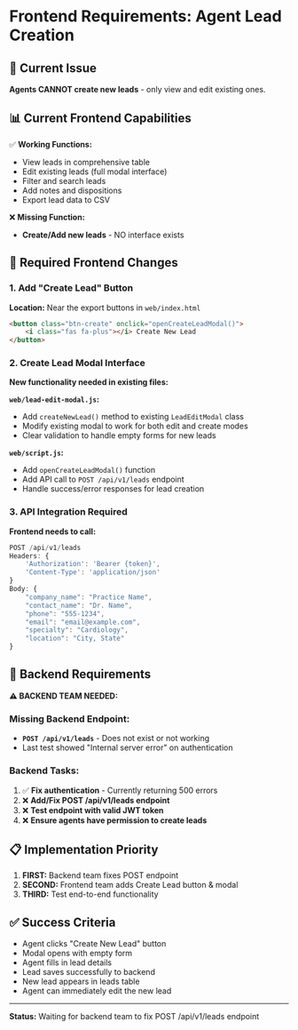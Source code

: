 # Frontend Requirements: Agent Lead Creation

## 🎯 **Current Issue**
**Agents CANNOT create new leads** - only view and edit existing ones.

## 📊 **Current Frontend Capabilities**
✅ **Working Functions:**
- View leads in comprehensive table
- Edit existing leads (full modal interface)
- Filter and search leads 
- Add notes and dispositions
- Export lead data to CSV

❌ **Missing Function:**
- **Create/Add new leads** - NO interface exists

## 🔧 **Required Frontend Changes**

### **1. Add "Create Lead" Button**
**Location:** Near the export buttons in `web/index.html`
```html
<button class="btn-create" onclick="openCreateLeadModal()">
    <i class="fas fa-plus"></i> Create New Lead
</button>
```

### **2. Create Lead Modal Interface**
**New functionality needed in existing files:**

**`web/lead-edit-modal.js`:**
- Add `createNewLead()` method to existing `LeadEditModal` class
- Modify existing modal to work for both edit and create modes
- Clear validation to handle empty forms for new leads

**`web/script.js`:**
- Add `openCreateLeadModal()` function
- Add API call to `POST /api/v1/leads` endpoint
- Handle success/error responses for lead creation

### **3. API Integration Required**
**Frontend needs to call:**
```javascript
POST /api/v1/leads
Headers: {
    'Authorization': 'Bearer {token}',
    'Content-Type': 'application/json'
}
Body: {
    "company_name": "Practice Name",
    "contact_name": "Dr. Name", 
    "phone": "555-1234",
    "email": "email@example.com",
    "specialty": "Cardiology",
    "location": "City, State"
}
```

## 🚨 **Backend Requirements** 
**⚠️ BACKEND TEAM NEEDED:**

### **Missing Backend Endpoint:**
- **`POST /api/v1/leads`** - Does not exist or not working
- Last test showed "Internal server error" on authentication

### **Backend Tasks:**
1. ✅ **Fix authentication** - Currently returning 500 errors  
2. ❌ **Add/Fix POST /api/v1/leads endpoint**
3. ❌ **Test endpoint with valid JWT token**
4. ❌ **Ensure agents have permission to create leads**

## 📋 **Implementation Priority**
1. **FIRST:** Backend team fixes POST endpoint
2. **SECOND:** Frontend team adds Create Lead button & modal
3. **THIRD:** Test end-to-end functionality

## ✅ **Success Criteria**
- Agent clicks "Create New Lead" button
- Modal opens with empty form
- Agent fills in lead details
- Lead saves successfully to backend
- New lead appears in leads table
- Agent can immediately edit the new lead

---
**Status:** Waiting for backend team to fix POST /api/v1/leads endpoint 